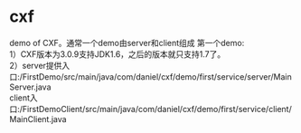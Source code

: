 # cxf
demo of CXF。通常一个demo由server和client组成
第一个demo:<br>
  1）CXF版本为3.0.9支持JDK1.6，之后的版本就只支持1.7了。<br>
  2）server提供入口:/FirstDemo/src/main/java/com/daniel/cxf/demo/first/service/server/MainServer.java<br>
     client入口:/FirstDemoClient/src/main/java/com/daniel/cxf/demo/first/service/client/MainClient.java
